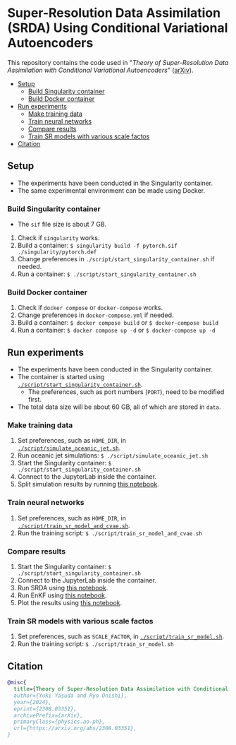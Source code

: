 #  Super-Resolution Data Assimilation (SRDA) Using Conditional Variational Autoencoders <!-- omit in toc -->

This repository contains the code used in "*Theory of Super-Resolution Data Assimilation with Conditional Variational Autoencoders*" ([arXiv](https://arxiv.org/abs/2308.03351)).

- [Setup](#setup)
  - [Build Singularity container](#build-singularity-container)
  - [Build Docker container](#build-docker-container)
- [Run experiments](#run-experiments)
  - [Make training data](#make-training-data)
  - [Train neural networks](#train-neural-networks)
  - [Compare results](#compare-results)
  - [Train SR models with various scale factos](#train-sr-models-with-various-scale-factos)
- [Citation](#citation)

## Setup

- The experiments have been conducted in the Singularity container.
- The same experimental environment can be made using Docker.

### Build Singularity container

- The `sif` file size is about 7 GB.

1. Check if `singularity` works.
2. Build a container: `$ singularity build -f pytorch.sif ./singularity/pytorch.def`
3. Change preferences in `./script/start_singularity_container.sh` if needed.
4. Run a container: `$ ./script/start_singularity_container.sh`

### Build Docker container

1. Check if `docker compose` or `docker-compose` works.
2. Change preferences in `docker-compose.yml` if needed.
3. Build a container: `$ docker compose build` or `$ docker-compose build`
4. Run a container: `$ docker compose up -d` or `$ docker-compose up -d`

## Run experiments

- The experiments have been conducted in the Singularity container.
- The container is started using [`./script/start_singularity_container.sh`](./script/start_singularity_container.sh).
  - The preferences, such as port numbers (`PORT`), need to be modified first.
- The total data size will be about 60 GB, all of which are stored in `data`.

### Make training data

1. Set preferences, such as `HOME_DIR`, in [`./script/simulate_oceanic_jet.sh`](./script/simulate_oceanic_jet.sh).
2. Run oceanic jet simulations: `$ ./script/simulate_oceanic_jet.sh`
3. Start the Singularity container: `$ ./script/start_singularity_container.sh`
4. Connect to the JupyterLab inside the container.
5. Split simulation results by running [this notebook](./pytorch/notebook/split_jet_simulation_results.ipynb).

### Train neural networks

1. Set preferences, such as `HOME_DIR`, in [`./script/train_sr_model_and_cvae.sh`](./script/train_sr_model_and_cvae.sh).
2. Run the training script: `$ ./script/train_sr_model_and_cvae.sh`

### Compare results

1. Start the Singularity container: `$ ./script/start_singularity_container.sh`
2. Connect to the JupyterLab inside the container.
3. Run SRDA using [this notebook](./pytorch/notebook/run_srda.ipynb).
4. Run EnKF using [this notebook](./pytorch/notebook/run_enkf.ipynb).
5. Plot the results using [this notebook](./pytorch/notebook/plot_results.ipynb).

### Train SR models with various scale factos

1. Set preferences, such as `SCALE_FACTOR`, in [`./script/train_sr_model.sh`](./script/train_sr_model.sh).
2. Run the training script: `$ ./script/train_sr_model.sh`

## Citation

```bibtex
@misc{
  title={Theory of Super-Resolution Data Assimilation with Conditional Variational Autoencoders}, 
  author={Yuki Yasuda and Ryo Onishi},
  year={2024},
  eprint={2308.03351},
  archivePrefix={arXiv},
  primaryClass={physics.ao-ph},
  url={https://arxiv.org/abs/2308.03351}, 
}
```
